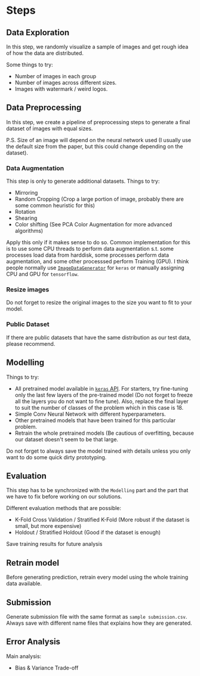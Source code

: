 # Steps

## Data Exploration

In this step, we randomly visualize a sample of images and get rough idea of how the data are distributed.

Some things to try:

- Number of images in each group
- Number of images across different sizes.
- Images with watermark / weird logos.

## Data Preprocessing

In this step, we create a pipeline of preprocessing steps to generate a final dataset of images with equal sizes.

P.S. Size of an image will depend on the neural network used (I usually use the default size from the paper, but this could change depending on the dataset).

### Data Augmentation

This step is only to generate additional datasets. Things to try:

- Mirroring
- Random Cropping (Crop a large portion of image, probably there are some common heuristic for this)
- Rotation
- Shearing
- Color shifting (See PCA Color Augmentation for more advanced algorithms)

Apply this only if it makes sense to do so. Common implementation for this is to use some CPU threads to perform data augmentation s.t. some processes load data from harddisk, some processes perform data augmentation, and some other processsed perform Training (GPU). I think people normally use [`ImageDataGenerator`](https://keras.io/preprocessing/image/) for `keras` or manually assigning CPU and GPU for `tensorflow`.

### Resize images

Do not forget to resize the original images to the size you want to fit to your model.

### Public Dataset

If there are public datasets that have the same distribution as our test data, please recommend.

## Modelling

Things to try:

- All pretrained model available in [`keras` API](https://keras.io/applications/). For starters, try fine-tuning only the last few layers of the pre-trained model (Do not forget to freeze all the layers you do not want to fine tune). Also, replace the final layer to suit the number of classes of the problem which in this case is 18.
- Simple Conv Neural Network with different hyperparameters.
- Other pretrained models that have been trained for this particular problem.
- Retrain the whole pretrained models (Be cautious of overfitting, because our dataset doesn't seem to be that large.

Do not forget to always save the model trained with details unless you only want to do some quick dirty prototyping.

## Evaluation

This step has to be synchronized with the `Modelling` part and the part that we have to fix before working on our solutions.

Different evaluation methods that are possible:
- K-Fold Cross Validation / Stratified K-Fold (More robust if the dataset is small, but more expensive)
- Holdout / Stratified Holdout (Good if the dataset is enough)

Save training results for future analysis

## Retrain model

Before generating prediction, retrain every model using the whole training data available.

## Submission

Generate submission file with the same format as `sample submission.csv`. Always save with different name files that explains how they are generated.

## Error Analysis

Main analysis:

- Bias & Variance Trade-off
